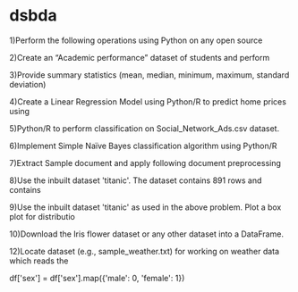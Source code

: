 # dsbda
1)Perform the following operations using Python on any open source

2)Create an “Academic performance” dataset of students and perform

3)Provide summary statistics (mean, median, minimum, maximum, standard deviation)

4)Create a Linear Regression Model using Python/R to predict home prices using

5)Python/R to perform classification on Social_Network_Ads.csv dataset.

6)Implement Simple Naïve Bayes classification algorithm using Python/R

7)Extract Sample document and apply following document preprocessing

8)Use the inbuilt dataset 'titanic'. The dataset contains 891 rows and contains

9)Use the inbuilt dataset 'titanic' as used in the above problem. Plot a box plot for distributio

10)Download the Iris flower dataset or any other dataset into a DataFrame.

12)Locate dataset (e.g., sample_weather.txt) for working on weather data which reads the

df['sex'] = df['sex'].map({'male': 0, 'female': 1})
